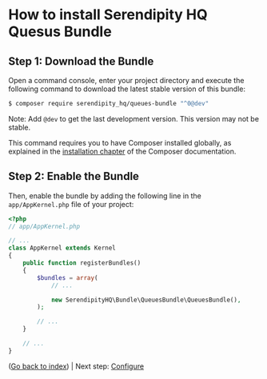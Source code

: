 How to install Serendipity HQ Quesus Bundle
===========================================

Step 1: Download the Bundle
---------------------------

Open a command console, enter your project directory and execute the
following command to download the latest stable version of this bundle:

```bash
$ composer require serendipity_hq/queues-bundle "^0@dev"
```

Note: Add `@dev` to get the last development version. This version may not be stable.

This command requires you to have Composer installed globally, as explained
in the [installation chapter](https://getcomposer.org/doc/00-intro.md)
of the Composer documentation.

Step 2: Enable the Bundle
-------------------------

Then, enable the bundle by adding the following line in the `app/AppKernel.php`
file of your project:

```php
<?php
// app/AppKernel.php

// ...
class AppKernel extends Kernel
{
    public function registerBundles()
    {
        $bundles = array(
            // ...

            new SerendipityHQ\Bundle\QueuesBundle\QueuesBundle(),
        );

        // ...
    }

    // ...
}
```

([Go back to index](Index.md)) | Next step: [Configure](Configuration.md)
